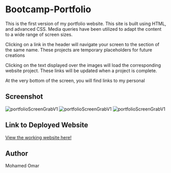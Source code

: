 # Bootcamp-Portfolio


This is the first version of my portfolio website. This site is built using HTML, and advanced CSS. Media queries have been utilized to adapt the content to a wide range of screen sizes.

 Clicking on a link in the header will navigate your screen to the section of the same name. 
 These projects are temporary placeholders for future creations

Clicking on the text displayed over the images will load the corresponding website project. These links will be updated when a project is complete.

At the very bottom of the screen, you will find links to my personal 
## Screenshot
![portfolioScreenGrabV1](https://snipboard.io/rYQk9M.jpg)
![portfolioScreenGrabV1](https://snipboard.io/0y6kCG.jpg)
![portfolioScreenGrabV1](https://snipboard.io/ctuSvR.jpg)

## Link to Deployed Website

[View the working website here!](https://moetive.github.io/02-Advanced-CSS-Portfolio-/)

## Author

Mohamed Omar
